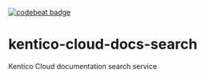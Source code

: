 [![codebeat badge](https://codebeat.co/badges/3a18e54e-e817-475a-aa54-56753db021af)](https://codebeat.co/projects/github-com-kentico-kentico-cloud-docs-search-master)

# kentico-cloud-docs-search
Kentico Cloud documentation search service
